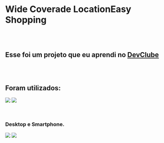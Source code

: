 <h1>Wide Coverade LocationEasy Shopping</h1>
<br>
<br>
<h2>Esse foi um projeto que eu aprendi no <a href="https://rodolfomori.com.br/devclub">DevClube</a>
</h2>
<br>
<br>
<h2>Foram utilizados:</h2>
  <img src="https://img.shields.io/badge/HTML5-E34F26?style=for-the-badge&logo=html5&logoColor=white" />
  <img src="https://img.shields.io/badge/CSS3-1572B6?style=for-the-badge&logo=css3&logoColor=white" />
<br>
<br>
<br>
<h3>Desktop e Smartphone.</h3>
<img src="https://github.com/itcgrillo/Wide-Coverade-Location/blob/main/assets/Captura%20de%20tela%202023-09-27%20154829.png?raw=true" />
<img src="https://github.com/itcgrillo/Wide-Coverade-Location/blob/main/assets/Captura%20de%20tela%202023-09-27%20154857.png?raw=true" />

